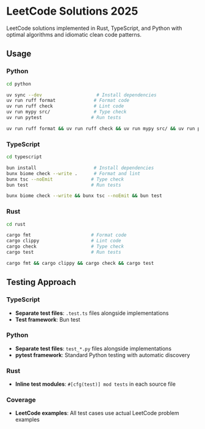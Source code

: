# LeetCode Solutions 2025

LeetCode solutions implemented in Rust, TypeScript, and Python with optimal
algorithms and idiomatic clean code patterns.

## Usage

### Python

```bash
cd python

uv sync --dev                    # Install dependencies
uv run ruff format              # Format code
uv run ruff check               # Lint code
uv run mypy src/                # Type check
uv run pytest                  # Run tests

uv run ruff format && uv run ruff check && uv run mypy src/ && uv run pytest
```

### TypeScript

```bash
cd typescript

bun install                     # Install dependencies
bunx biome check --write .      # Format and lint
bunx tsc --noEmit              # Type check
bun test                       # Run tests

bunx biome check --write && bunx tsc --noEmit && bun test
```

### Rust

```bash
cd rust

cargo fmt                      # Format code
cargo clippy                   # Lint code
cargo check                    # Type check
cargo test                     # Run tests

cargo fmt && cargo clippy && cargo check && cargo test
```

## Testing Approach

### TypeScript

- **Separate test files**: `.test.ts` files alongside implementations
- **Test framework**: Bun test

### Python

- **Separate test files**: `test_*.py` files alongside implementations
- **pytest framework**: Standard Python testing with automatic discovery

### Rust

- **Inline test modules**: `#[cfg(test)] mod tests` in each source file

### Coverage

- **LeetCode examples**: All test cases use actual LeetCode problem examples
